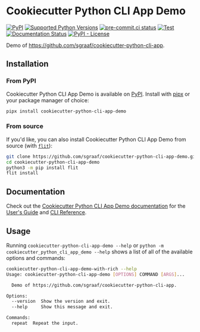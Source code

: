 <!-- start docs-include-index -->

# Cookiecutter Python CLI App Demo

[![PyPI](https://img.shields.io/pypi/v/cookiecutter-python-cli-app-demo)](https://img.shields.io/pypi/v/cookiecutter-python-cli-app-demo)
[![Supported Python Versions](https://img.shields.io/pypi/pyversions/cookiecutter-python-cli-app-demo)](https://pypi.org/project/cookiecutter-python-cli-app-demo/)
[![pre-commit.ci status](https://results.pre-commit.ci/badge/github/sgraaf/cookiecutter-python-cli-app-demo/main.svg)](https://results.pre-commit.ci/latest/github/sgraaf/cookiecutter-python-cli-app-demo/main)
[![Test](https://github.com/sgraaf/cookiecutter-python-cli-app-demo/actions/workflows/test.yml/badge.svg)](https://github.com/sgraaf/cookiecutter-python-cli-app-demo/actions/workflows/test.yml)
[![Documentation Status](https://readthedocs.org/projects/cookiecutter-python-cli-app-demo/badge/?version=latest)](https://cookiecutter-python-cli-app-demo.readthedocs.io/en/latest/?badge=latest)
[![PyPI - License](https://img.shields.io/pypi/l/cookiecutter-python-cli-app-demo)](https://img.shields.io/pypi/l/cookiecutter-python-cli-app-demo)

Demo of https://github.com/sgraaf/cookiecutter-python-cli-app.

<!-- end docs-include-index -->

## Installation

<!-- start docs-include-installation -->

### From PyPI

Cookiecutter Python CLI App Demo is available on [PyPI](https://pypi.org/project/cookiecutter-python-cli-app-demo/). Install with [pipx](https://pypa.github.io/pipx/) or your package manager of choice:

```bash
pipx install cookiecutter-python-cli-app-demo
```

### From source

If you'd like, you can also install Cookiecutter Python CLI App Demo from source (with [`flit`](https://flit.readthedocs.io/en/latest/)):

```bash
git clone https://github.com/sgraaf/cookiecutter-python-cli-app-demo.git
cd cookiecutter-python-cli-app-demo
python3 -m pip install flit
flit install
```

<!-- end docs-include-installation -->

## Documentation

Check out the [Cookiecutter Python CLI App Demo documentation](https://cookiecutter-python-cli-app-demo.readthedocs.io/en/stable/) for the [User's Guide](https://cookiecutter-python-cli-app-demo.readthedocs.io/en/stable/usage.html) and [CLI Reference](https://cookiecutter-python-cli-app-demo.readthedocs.io/en/stable/cli.html).

## Usage

<!-- start docs-include-usage -->

Running `cookiecutter-python-cli-app-demo --help` or `python -m cookiecutter_python_cli_app_demo --help` shows a list of all of the available options and commands:

<!-- [[[cog
import cog
from cookiecutter_python_cli_app_demo import cli
from click.testing import CliRunner
runner = CliRunner()
result = runner.invoke(cli.cli, ["--help"], terminal_width=88)
help = result.output.replace("Usage: cli", "Usage: cookiecutter-python-cli-app-demo")
cog.outl(f"\n```sh\ncookiecutter-python-cli-app-demo-with-rich --help\n{help.rstrip()}\n```\n")
]]] -->

```sh
cookiecutter-python-cli-app-demo-with-rich --help
Usage: cookiecutter-python-cli-app-demo [OPTIONS] COMMAND [ARGS]...

  Demo of https://github.com/sgraaf/cookiecutter-python-cli-app.

Options:
  --version  Show the version and exit.
  --help     Show this message and exit.

Commands:
  repeat  Repeat the input.
```

<!-- [[[end]]] -->

<!-- end docs-include-usage -->
